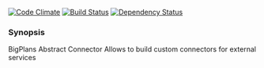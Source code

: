 [![Code Climate](https://codeclimate.com/github/tofir/bigplans-abstract-connector.png)](https://codeclimate.com/github/tofir/bigplans-abstract-connector)
[![Build Status](https://travis-ci.org/tofir/bigplans-abstract-connector.png?branch=master)](https://travis-ci.org/tofir/bigplans-abstract-connector)
[![Dependency Status](https://gemnasium.com/tofir/bigplans-abstract-connector.png)](https://gemnasium.com/tofir/bigplans-abstract-connector)

### Synopsis

BigPlans Abstract Connector
Allows to build custom connectors for external services

